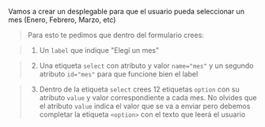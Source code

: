 Vamos a crear un desplegable para que el usuario pueda seleccionar un mes (Enero, Febrero, Marzo, etc)

> Para esto te pedimos que dentro del formulario crees:

> 1. Un `label` que indique "Elegí un mes"

> 2. Una etiqueta `select` con atributo y valor `name="mes"` y un segundo atributo `id="mes"` para que funcione bien el label

> 3. Dentro de la etiqueta `select` crees 12 etiquetas `option` con su atributo `value` y valor correspondiente a cada mes. No olvides que el atributo `value` indica el valor que se va a enviar pero debemos completar la etiqueta `<option>` con el texto que leerá el usuario